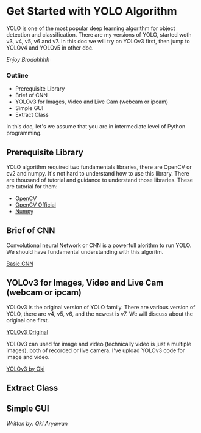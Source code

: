 # Get Started with YOLO Algorithm
YOLO is one of the most popular deep learning algorithm for object detection and classification. There are my versions of YOLO, started woth v3, v4, v5, v6 and v7. In this doc we will try on YOLOv3 first, then jump to YOLOv4 and YOLOv5 in other doc.

*Enjoy Brodahhhh*

### Outline 
- Prerequisite Library
- Brief of CNN
- YOLOv3 for Images, Video and Live Cam (webcam or ipcam)
- Simple GUI
- Extract Class

In this doc, let's we assume that you are in intermediate level of Python programming.

## Prerequisite Library
YOLO algorithm required two fundamentals libraries, there are OpenCV or cv2 and numpy. It's not hard to understand how to use this library. There are thousand of tutorial and guidance to understand those libraries.
These are tutorial for them:
- [OpenCV](https://www.youtube.com/watch?v=oXlwWbU8l2o)
- [OpenCV Official](https://opencv.org/)
- [Numpy](https://www.youtube.com/watch?v=C1mALgck6Lk&list=PLZS-MHyEIRo6V6C2PHEx2Lt0hWIB_cL58)

## Brief of CNN
Convolutional neural Network or CNN is a powerfull alorithm to run YOLO. We should have fundamental understanding with this algoritm.

[Basic CNN](https://www.youtube.com/watch?v=jbNz_Zgeg4k)

## YOLOv3 for Images, Video and Live Cam (webcam or ipcam)
YOLOv3 is the original version of YOLO family. There are various version of YOLO, there are v4, v5, v6, and the newest is v7. We will discuss about the original one first. 

[YOLOv3 Original](https://pjreddie.com/darknet/yolo/)

YOLOv3 can used for image and video (technically video is just a multiple images), both of recorded or live camera. I've upload YOLOv3 code for image and video.

[YOLOv3 by Oki](https://github.com/kangyolo/yolov3)

## Extract Class
## Simple GUI





*Written by: Oki Aryawan*
